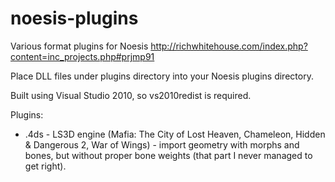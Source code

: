 # noesis-plugins
Various format plugins for Noesis http://richwhitehouse.com/index.php?content=inc_projects.php#prjmp91

Place DLL files under plugins directory into your Noesis plugins directory.

Built using Visual Studio 2010, so vs2010redist is required.

Plugins:
* .4ds - LS3D engine (Mafia: The City of Lost Heaven, Chameleon, Hidden & Dangerous 2, War of Wings) - import geometry with morphs and bones, but without proper bone weights (that part I never managed to get right).
